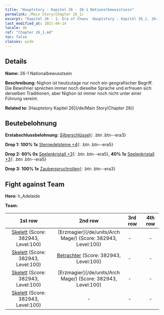 ```yaml
---
title: "Hauptstory - Kapitel 26 - 26-1 Nationalbewusstsein"
permalink: /Main Story/Chapter 26_1/
excerpt: "Kapitel 26 - 1. Era of Chaos  Hauptstory - Kapitel 26_1. 26-1 Nationalbewusstsein"
last_modified_at: 2021-04-14
locale: de
ref: "Chapter 26_1.md"
toc: false
classes: wide
---
```


## Details

 **Name:** 26-1 Nationalbewusstsein

 **Beschreibung:** Nighon ist heutzutage nur noch ein geografischer Begriff. Die Bewohner sprechen immer noch dieselbe Sprache und erfreuen sich derselben Traditionen, aber Nighon ist immer noch nicht unter einer Führung vereint.

 **Related to:** [Hauptstory Kapitel 26](/de/Main Story/Chapter 26/)

## Beutebelohnung

 **Erstabschlussbelohnung:** [Silberschlüssel](/de/Items/con_693/){: .btn .btn--era3}

 **Drop 1:** **100% 1x** [Sternedelsteine +4](/de/Items/mat_93/){: .btn .btn--era5}

 **Drop 2:** **60% 0x** [Seelenkristall +3](/de/Items/mat_87/){: .btn .btn--era5}, **40% 1x** [Seelenkristall +3](/de/Items/mat_87/){: .btn .btn--era5}

 **Drop 3:** **100% 1x** [Zauberspruchrollen](/de/Items/con_694/){: .btn .btn--era3}


## Fight against Team
 **Hero:** h_Adelaide

 **Team:**


  | 1st row | 2nd row | 3rd row | 4th row |
  |:----:|:----:|:----|:----:|
  | [Skelett](/de/units/Skeleton/) (Score: 382943, Level:100)  | [Erzmagier](/de/units/Arch Mage/) (Score: 382943, Level:100)  | - | - |
  | [Skelett](/de/units/Skeleton/) (Score: 382943, Level:100)  | [Betrachter](/de/units/Beholder/) (Score: 382943, Level:100)  | - | - |
  | [Skelett](/de/units/Skeleton/) (Score: 382943, Level:100)  | [Erzmagier](/de/units/Arch Mage/) (Score: 382943, Level:100)  | - | - |
  | [Skelett](/de/units/Skeleton/) (Score: 382943, Level:100)  | - | - | - |


